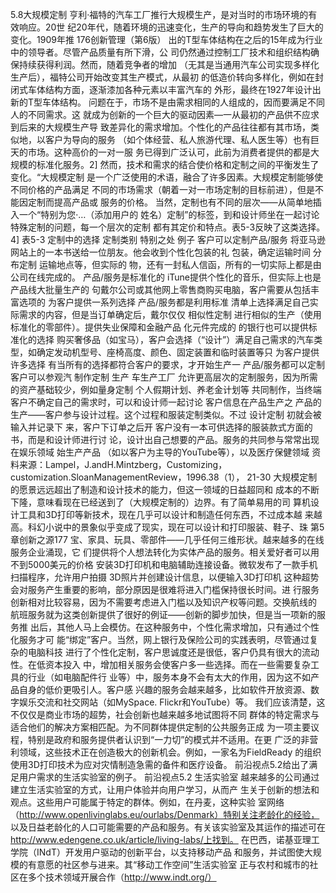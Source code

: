 5.8大规模定制
亨利·福特的汽车工厂推行大规模生产，是对当时的市场环境的有效响应。20世
纪20年代，随着环境的迅速变化，生产的导向和趋势发生了巨大的变化。1909年推
176创新管理（第6版）
出的T型车体结构在之后的15年成为行业中的领导者。尽管产品质量有所下滑，公
司仍然通过控制工厂技术和组织结构确保持续获得利润。然而，随着竞争者的增加
（无其是当通用汽车公司实现多样化生产后），福特公司开始改变其生产模式，从最初
的低造价转向多样化，例如在封闭式车体结构方面，逐渐漆加各种元素以丰富汽车的
外形，最终在1927年设计出新的T型车体结构。
问题在于，市场不是由需求相同的人组成的，因而要满足不同人的不同需求。这
就成为创新的一个巨大的驱动因素—一从最初的产品供不应求到后来的大规模生产导
致差异化的需求增加。个性化的产品往往都有其市场，类似地，以客户为导向的服务
（如个体经营、私人旅游代理、私人医生等）也有巨天的市场。这种高价的一对一服
务已得到广泛认可，此前为消费者提供的都是大规模的标准化服务。2]
然而，技术和需求的结合使价格和定制之间的平衡发生了变化。“大规模定制
是一个广泛使用的术语，融合了许多因素。大规模定制能够使不同价格的产品满足
不同的市场需求（朝着一对一市场定制的目标前进），但是不能因定制而提高产品或
服务的价格。
当然，定制也有不同的层次——从简单地插入一个“特别为您·…（添加用户的
姓名）定制”的标签，到和设计师坐在一起讨论特殊定制的问题，每一个层次的定制
都有其定价和特点。表5-3反映了这类选择。4]
表5-3
定制中的选择
定制类别
特别之处
例子
客户可以定制产品/服务
将亚马逊网站上的一本书送给一位朋友。他会收到个性化包装的礼
包装，确定运输时间
分布定制
运输地点等，但实际的
物，还有一封私人信函，所有的一切实际上都是由公司在线完成的。
产品/服务是标准化的
iTune提供个性化的音乐，但实际上也是产品线大批量生产的
句戴尔公司或其他网上零售商购买电脑，客户需要从包括丰富选项的
为客户提供一系列选择
产品/服务都是利用标准
清单上选择满足自己实际需求的内容，但是当订单确定后，戴尔仅仅
相似性定制
进行相似的生产（使用标准化的零部件）。提供失业保障和金融产品
化元件完成的
的银行也可以提供标准化的选择
购买奢侈品（如宝马），客户会选择（“设计”）满足自己需求的汽车类
型，如确定发动机型号、座椅高度、颜色、固定装置和临时装置等只
为客户提供许多选择
有当所有的选择都符合客户的要求，才开始生产一
产品/服务都可以定制
客户可以参观汽
制作定制
生产
车生产工厂
允许更高层次的定制服务，因为所需的资产基础较少，例如量身定制
个人假期计划、养老金计划等
共同制作，当终端客户不确定自己的需求时，可以和设计师一起讨论
客户信息在产品生产之
产品的生产——客户参与设计过程。这个过程和服装定制类似。不过
设计定制
初就会被输入并记录下
来，客户下订单之后开
客户没有一本可供选择的服装款式方面的书，而是和设计师进行讨
论，设计出自己想要的产品。服务的共同参与常常出现在娱乐领域
始生产产品
（如以客户为主导的YouTube等），以及医疗保健领域
资料来源：Lampel，J.andH.Mintzberg，Customizing，customization.SloanManagementReview，1996.38（1），
21-30
大规模定制的愿景远远超出了制造和设计技术的能力，但这一领域的日益超同和
成本的不断下隆，意味看现在已经送到了（大规模定制的）边界。有了简单易用的司
算机设计工具和3D打印等新技术，现在几乎可以设计和制造任何东西，不过成本越
来越高。科幻小说中的景象似乎变成了现实，现在可以设计和打印服装、鞋子、珠
第5章创新之源177
宝、家具、玩具、零部件——几乎任何三维形状。越来越多的在线服务企业涌现，它
们提供将个人想法转化为实体产品的服务。相关爱好者可以用不到5000美元的价格
安装3D打印机和电脑辅助连接设备。微软发布了一款手机扫描程序，允许用户拍摄
3D照片并创建设计信息，以便输入3D打印机
这种超势会对服务产生重要的影响，部分原因是很难将进入门槛保持很长时间。进
行服务创新相对比较容易，因为不需要考虑进入门槛以及知识产权等问题。交换航线的
航班服务就为这类创新提供了很好的例证——创新的脚步加快，但是当一项新的服务推
出后，其他人马上会模仿。在这种服务中，个性化需求增加，只有通过个性化服务才可
能“绑定”客户。当然，网上银行及保险公司的实践表明，尽管通过复杂的电脑科技
进行了个性化定制，客户思诚度还是很低，客户仍具有很大的流动性。在低资本投入
中，增加相关服务会使客户多一些选择。而在一些需要复杂工具的行业（如电脑配件行
业等）中，服务本身不会有太大的作用，因为这不如产品自身的低价更吸引人。客户感
兴趣的服务会越来越多，比如软件开放资源、数字娱乐交流和社交网站（如MySpace.
Flickr和YouTube）等。
我们应该清楚，这不仅仅是商业市场的超势，社会创新也越来越多地试图将不同
群体的特定需求与适合他们的解决方案相匹配。为不同群体提供定制的公共服务正成
为一项主要议程，特别是政府和服务提供者认识到“一力切”的模式并不适用。在更
广泛的非营利领域，这些技术正在创造极大的创新机会。例如，一家名为FieldReady
的组织使用3D打印技术为应对灾情制造急需的备件和医疗设备。
前沿视点5.2给出了满足用户需求的生活实验室的例子。
前沿视点5.2
生活实验室
越来越多的公司通过建立生活实验室的方式，让用户体验并向用户学习，从而产
生关于创新的想法和观点。这些用户可能属于特定的群体。例如，在丹麦，这种实验
室网络（http://www.openlivinglabs.eu/ourlabs/Denmark）特别关注老龄化的经验，
以及日益老龄化的人口可能需要的产品和服务。有关该实验室及其运作的描述可在
http://www.edengene.co.uk/article/living-labs/上找到。
在巴西，诺基亚理工学院（INdT）开发用户驱动的创新平台，以支持移动产品
和服务，并试图使大规模的有意愿的社区参与进来。其“移动工作空间”生活实验室
正与农村和城市的社区在多个技术领域开展合作（http://www.indt.org/）
